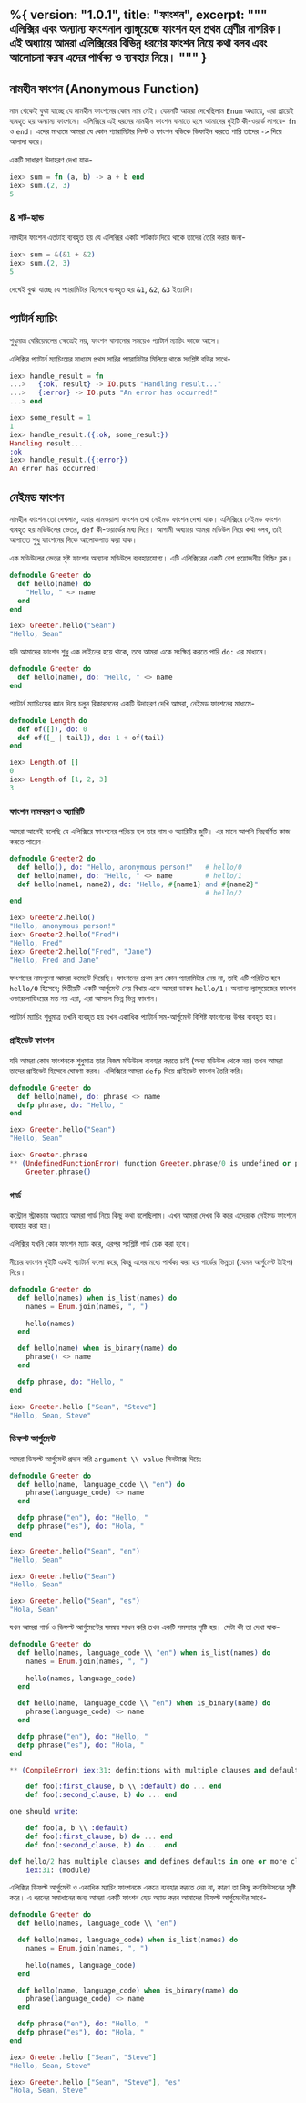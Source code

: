 %{
  version: "1.0.1",
  title: "ফাংশন",
  excerpt: """
  এলিক্সির এবং অন্যান্য ফাংশনাল ল্যাঙ্গুয়েজে ফাংশন হল প্রথম শ্রেণীর নাগরিক। এই অধ্যায়ে আমরা এলিক্সিরের বিভিন্ন ধরণের ফাংশন নিয়ে কথা বলব এবং আলোচনা করব এদের পার্থক্য ও ব্যবহার নিয়ে।
  """
}
---

## নামহীন ফাংশন (Anonymous Function)

নাম থেকেই বুঝা যাচ্ছে যে নামহীন ফাংশনের কোন নাম নেই। যেমনটি আমরা দেখেছিলাম `Enum` অধ্যায়ে, এরা প্রায়েই ব্যবহৃত হয় অন্যান্য ফাংশনে। এলিক্সিরে এই ধরনের নামহীন ফাংশন বানাতে হলে আমাদের দুইটি কী-ওয়ার্ড লাগবে- `fn` ও `end`। এদের মাধ্যমে আমরা যে কোন প্যারামিটার লিস্ট ও ফাংশন বডিকে ডিফাইন করতে পারি তাদের `->` দিয়ে আলাদা করে। 

একটি সাধারণ উদাহরণ দেখা যাক- 

```elixir
iex> sum = fn (a, b) -> a + b end
iex> sum.(2, 3)
5
```

### & শর্ট-হ্যান্ড  

নামহীন ফাংশন এতটাই ব্যবহৃত হয় যে এলিক্সির একটি শর্টকাট দিয়ে থাকে তাদের তৈরি করার জন্য- 

```elixir
iex> sum = &(&1 + &2)
iex> sum.(2, 3)
5
```

দেখেই বুঝা যাচ্ছে যে প্যারামিটার হিসেবে ব্যবহৃত হয় `&1`, `&2`, `&3` ইত্যাদি। 

## প্যাটার্ন ম্যাচিং 

শুধুমাত্র বেরিয়েবলের ক্ষেত্রেই নয়, ফাংশন বানানোর সময়েও প্যাটার্ন ম্যাচিং কাজে আসে। 

এলিক্সির প্যাটার্ন ম্যাচিংয়ের মাধ্যমে প্রথম সারির প্যারামিটার মিলিয়ে থাকে সংশ্লিষ্ট বডির সাথে- 

```elixir
iex> handle_result = fn
...>   {:ok, result} -> IO.puts "Handling result..."
...>   {:error} -> IO.puts "An error has occurred!"
...> end

iex> some_result = 1
1
iex> handle_result.({:ok, some_result})
Handling result...
:ok
iex> handle_result.({:error})
An error has occurred!
```

## নেইমড ফাংশন 

নামহীন ফাংশন তো দেখলাম, এবার নামওয়ালা ফাংশন তথা নেইমড ফাংশন দেখা যাক। এলিক্সিরে নেইমড ফাংশন ব্যবহৃত হয় মডিউলের ভেতর, `def` কী-ওয়ার্ডের মধ্য দিয়ে। আগামী অধ্যায়ে আমরা মডিউল নিয়ে কথা বলব, তাই আপাতত শুধু ফাংশনের দিকে আলোকপাত করা যাক। 

এক মডিউলের ভেতর সৃষ্ট ফাংশন অন্যান্য মডিউলে ব্যবহারযোগ্য। এটি এলিক্সিরের একটি বেশ প্রয়োজনীয় বিল্ডিং ব্লক। 

```elixir
defmodule Greeter do
  def hello(name) do
    "Hello, " <> name
  end
end

iex> Greeter.hello("Sean")
"Hello, Sean"
```

যদি আমাদের ফাংশন শুধু এক লাইনের হয়ে থাকে, তবে আমরা একে সংক্ষিপ্ত করতে পারি `do:` এর মাধ্যমে। 

```elixir
defmodule Greeter do
  def hello(name), do: "Hello, " <> name
end
```

প্যাটার্ন ম্যাচিংয়ের জ্ঞান দিয়ে চলুন রিকারসনের একটি উদাহরণ দেখি আমরা, নেইমড ফাংশনের মাধ্যমে- 

```elixir
defmodule Length do
  def of([]), do: 0
  def of([_ | tail]), do: 1 + of(tail)
end

iex> Length.of []
0
iex> Length.of [1, 2, 3]
3
```

### ফাংশন নামকরণ ও অ্যারিটি 

আমরা আগেই বলেছি যে এলিক্সিরে ফাংশনের পরিচয়  হল তার নাম ও অ্যারিটির জুটি। এর মানে আপনি নিম্নবর্ণিত কাজ করতে পারেন- 

```elixir
defmodule Greeter2 do
  def hello(), do: "Hello, anonymous person!"   # hello/0
  def hello(name), do: "Hello, " <> name        # hello/1
  def hello(name1, name2), do: "Hello, #{name1} and #{name2}"
                                                # hello/2
end

iex> Greeter2.hello()
"Hello, anonymous person!"
iex> Greeter2.hello("Fred")
"Hello, Fred"
iex> Greeter2.hello("Fred", "Jane")
"Hello, Fred and Jane"
```

ফাংশনের নামগুলো আমরা কমেন্টে দিয়েছি। ফাংশনের প্রথম রূপ কোন প্যারামিটার নেয় না, তাই এটি পরিচিত হবে `hello/0` হিসেবে; দ্বিতীয়টি একটি আর্গুমেন্ট নেয় বিধায় একে আমরা ডাকব `hello/1`। অন্যান্য ল্যাঙ্গুয়েজের ফাংশন ওভারলোডিংয়ের মত নয় এরা, এরা আসলে ভিন্ন ভিন্ন ফাংশন। 

প্যাটার্ন ম্যাচিং শুধুমাত্র তখনি ব্যবহৃত হয় যখন একাধিক প্যাটার্ন সম-আর্গুমেন্ট বিশিষ্ট ফাংশনের উপর ব্যবহৃত হয়। 

### প্রাইভেট ফাংশন 

যদি আমরা কোন ফাংশনকে শুধুমাত্র তার নিজস্ব মডিউলে ব্যবহার করতে চাই (অন্য মডিউল থেকে নয়) তখন আমরা তাদের প্রাইভেট হিসেবে ঘোষণা করব। এলিক্সিরে আমরা `defp` দিয়ে প্রাইভেট ফাংশন তৈরি করি। 

```elixir
defmodule Greeter do
  def hello(name), do: phrase <> name
  defp phrase, do: "Hello, "
end

iex> Greeter.hello("Sean")
"Hello, Sean"

iex> Greeter.phrase
** (UndefinedFunctionError) function Greeter.phrase/0 is undefined or private
    Greeter.phrase()
```

### গার্ড 

[কন্ট্রোল স্ট্রাকচার](/bn/lessons/basics/control_structures) অধ্যায়ে আমরা গার্ড নিয়ে কিছু কথা বলেছিলাম। এখন আমরা দেখব কি করে এদেরকে নেইমড ফাংশনে ব্যবহার করা হয়। 

এলিক্সির যখনি কোন ফাংশন ম্যাচ করে, এরপর সংশ্লিষ্ট গার্ড চেক করা হবে। 

নীচের ফাংশন দুইটি একই প্যাটার্ন ফলো করে, কিন্তু এদের মধ্যে পার্থক্য করা হয় গার্ডের ভিন্নতা (যেমন আর্গুমেন্ট টাইপ) দিয়ে। 

```elixir
defmodule Greeter do
  def hello(names) when is_list(names) do
    names = Enum.join(names, ", ")
    
    hello(names)
  end

  def hello(name) when is_binary(name) do
    phrase() <> name
  end

  defp phrase, do: "Hello, "
end

iex> Greeter.hello ["Sean", "Steve"]
"Hello, Sean, Steve"
```

### ডিফল্ট আর্গুমেন্ট 

আমরা ডিফল্ট আর্গুমেন্ট প্রদান করি `argument \\ value` সিনট্যাক্স দিয়ে:

```elixir
defmodule Greeter do
  def hello(name, language_code \\ "en") do
    phrase(language_code) <> name
  end

  defp phrase("en"), do: "Hello, "
  defp phrase("es"), do: "Hola, "
end

iex> Greeter.hello("Sean", "en")
"Hello, Sean"

iex> Greeter.hello("Sean")
"Hello, Sean"

iex> Greeter.hello("Sean", "es")
"Hola, Sean"
```

যখন আমরা গার্ড ও ডিফল্ট আর্গুমেন্টের সমন্বয় সাধন করি তখন একটি সমস্যার সৃষ্টি হয়। সেটা কী তা দেখা যাক- 

```elixir
defmodule Greeter do
  def hello(names, language_code \\ "en") when is_list(names) do
    names = Enum.join(names, ", ")
    
    hello(names, language_code)
  end

  def hello(name, language_code \\ "en") when is_binary(name) do
    phrase(language_code) <> name
  end

  defp phrase("en"), do: "Hello, "
  defp phrase("es"), do: "Hola, "
end

** (CompileError) iex:31: definitions with multiple clauses and default values require a header. Instead of:

    def foo(:first_clause, b \\ :default) do ... end
    def foo(:second_clause, b) do ... end

one should write:

    def foo(a, b \\ :default)
    def foo(:first_clause, b) do ... end
    def foo(:second_clause, b) do ... end

def hello/2 has multiple clauses and defines defaults in one or more clauses
    iex:31: (module)
```

এলিক্সির ডিফল্ট আর্গুমেন্ট ও একাধিক ম্যাচিং ফাংশনকে একত্রে ব্যবহার করতে দেয় না, কারণ তা কিছু কনফিউসনের সৃষ্টি করে। এ ধরনের সমাধানের জন্য আমরা একটি ফাংশন হেড অ্যাড করব আমাদের ডিফল্ট আর্গুমেন্টের সাথে- 

```elixir
defmodule Greeter do
  def hello(names, language_code \\ "en")

  def hello(names, language_code) when is_list(names) do
    names = Enum.join(names, ", ")
    
    hello(names, language_code)
  end

  def hello(name, language_code) when is_binary(name) do
    phrase(language_code) <> name
  end

  defp phrase("en"), do: "Hello, "
  defp phrase("es"), do: "Hola, "
end

iex> Greeter.hello ["Sean", "Steve"]
"Hello, Sean, Steve"

iex> Greeter.hello ["Sean", "Steve"], "es"
"Hola, Sean, Steve"
```

